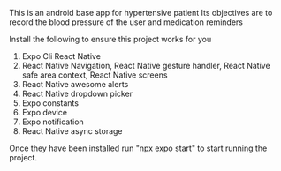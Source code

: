 This is an android base app for hypertensive patient
Its objectives are to record the blood pressure of the user and medication reminders

Install the following to ensure this project works for you

1. Expo Cli React Native
2. React Native Navigation, React Native gesture handler, React Native safe area context, React Native screens
3. React Native awesome alerts
4. React Native dropdown picker
5. Expo constants
6. Expo device
7. Expo notification
8. React Native async storage

Once they have been installed run "npx expo start" to start running the project.
